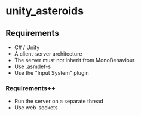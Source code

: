 # unity_asteroids

## Requirements
* C# / Unity
* A client-server architecture
* The server must not inherit from MonoBehaviour
* Use .asmdef-s
* Use the "Input System" plugin

### Requirements++
* Run the server on a separate thread
* Use web-sockets
